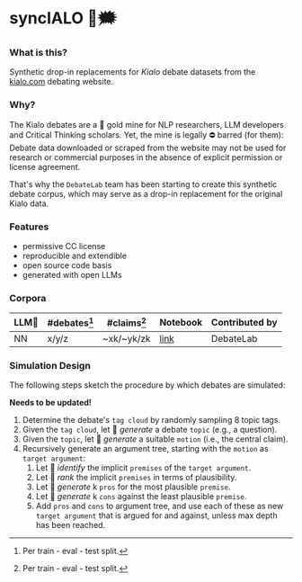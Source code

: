 # syncIALO 🤖🗯️

### What is this?

Synthetic drop-in replacements for _Kialo_ debate datasets from the [kialo.com](https://kialo.com) debating website.

### Why?

The Kialo debates are a 👑 gold mine for NLP researchers, LLM developers and Critical Thinking scholars. Yet, the mine is legally ⛔️ barred (for them): Debate data downloaded or scraped from the website may not be used for research or commercial purposes in the absence of explicit permission or license agreement.

That's why the `DebateLab` team has been starting to create this synthetic debate corpus, which may serve as a drop-in replacement for the original Kialo data.

### Features

- permissive CC license
- reproducible and extendible
- open source code basis
- generated with open LLMs

### Corpora

| LLM🤖 | #debates[^1] | #claims[^1] | Notebook | Contributed by |
|---|---|---|---|---|
|NN|x/y/z|~xk/~yk/zk|[link](src/...)|DebateLab|

[^1]: Per train - eval - test split.

### Simulation Design

The following steps sketch the procedure by which debates are simulated:

__Needs to be updated!__

1. Determine the debate's `tag cloud` by randomly sampling 8 topic tags.
2. Given the `tag cloud`, let 🤖 _generate_ a debate `topic` (e.g., a question).
3. Given the `topic`, let 🤖 _generate_ a suitable `motion` (i.e., the central claim).
4. Recursively generate an argument tree, starting with the `motion` as `target argument`:
   1. Let 🤖 _identify_ the implicit `premises` of the `target argument`.
   2. Let 🤖 _rank_ the implicit `premises` in terms of plausibility.
   3. Let 🤖 _generate_ k `pros` for the most plausible `premise`.
   4. Let 🤖 _generate_ k `cons` against the least plausible `premise`.
   5. Add `pros` and `cons` to argument tree, and use each of these as new `target argument` that is argued for and against, unless max depth has been reached.

